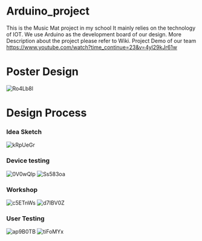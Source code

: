 # Arduino_project
This is the Music Mat project in my school
It mainly relies on the technology of IOT. 
We use Arduino as the development board of our design.
More Description about the project please refer to Wiki.
Project Demo of our team
https://www.youtube.com/watch?time_continue=23&v=4yl29kJr61w
# Poster Design 
![Ro4Lb8l](https://user-images.githubusercontent.com/42711913/64773466-c694e180-d595-11e9-8410-a66b16cee0f0.png)

# Design Process
### Idea Sketch
![kRpUeGr](https://user-images.githubusercontent.com/42711913/64773829-63f01580-d596-11e9-8860-19730136d6a2.jpg)
### Device testing
![0V0wQlp](https://user-images.githubusercontent.com/42711913/64773846-69e5f680-d596-11e9-9dfe-97a864e2b95d.jpg)
![Ss583oa](https://user-images.githubusercontent.com/42711913/64774137-f690b480-d596-11e9-99a2-8c3f7ace04ba.jpg)
### Workshop
![c5ETnWs](https://user-images.githubusercontent.com/42711913/64774794-399f5780-d598-11e9-80da-2b79ede41f6a.jpg)
![d7IBV0Z](https://user-images.githubusercontent.com/42711913/64774827-46bc4680-d598-11e9-86e2-c9e7d3841da2.jpg)

### User Testing 
![ap9B0TB](https://user-images.githubusercontent.com/42711913/64774153-fe505900-d596-11e9-9d30-b96058dd4609.jpg)
![tiFoMYx](https://user-images.githubusercontent.com/42711913/64774133-f42e5a80-d596-11e9-9faf-8a3f3bff8752.jpg)
